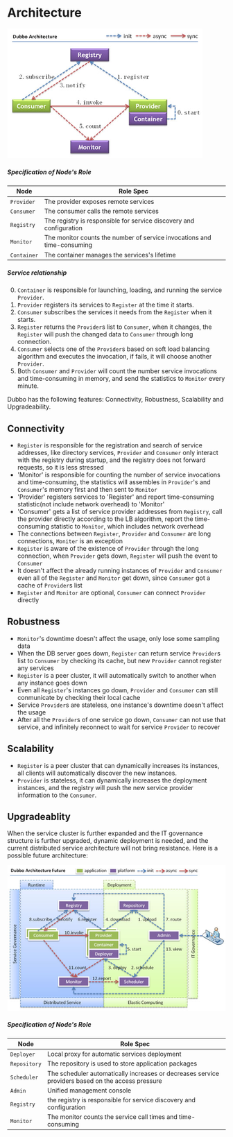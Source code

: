 # Architecture

![dubbo-architucture](../sources/images/dubbo-architecture.jpg)

##### Specification of Node's Role

| Node  | Role Spec |
| ------------- | ------------- |
| `Provider`  | The provider exposes remote services |
| `Consumer`  | The consumer calls the remote services |
| `Registry`  | The registry is responsible for service discovery and configuration |
| `Monitor`  |  The monitor counts the number of service invocations and time-consuming |
| `Container`  | The container manages the services's lifetime |

##### Service relationship

0. `Container` is responsible for launching, loading, and running the service `Provider`.
1. `Provider` registers its services to `Register` at the time it starts.
2. `Consumer` subscribes the services it needs from the `Register` when it starts.
3. `Register` returns the `Provider`s list to `Consumer`, when it changes, the `Register` will push the changed data to `Consumer` through long connection. 
4. `Consumer` selects one of the `Provider`s based on soft load balancing algorithm and executes the invocation, if fails, it will choose another `Provider`.
5. Both `Consumer` and `Provider` will count the number service invocations and time-consuming in memory, and send the statistics to `Monitor` every minute.

Dubbo has the following features: Connectivity, Robustness, Scalability and Upgradeability.

## Connectivity

* `Register` is responsible for the registration and search of service addresses, like directory services, `Provider` and `Consumer` only interact with the registry during startup, and the registry does not forward requests, so it is less stressed
* 'Monitor' is responsible for counting the number of service invocations and time-consuming, the statistics will assembles in `Provider`'s and `Consumer`'s memory first and  then sent to `Monitor`
* 'Provider' registers services to 'Register' and report time-consuming statistic(not include network overhead) to 'Monitor'
* 'Consumer' gets a list of service provider addresses from `Registry`, call the provider directly according to the LB algorithm, report the time-consuming statistic to `Monitor`, which includes network overhead
* The connections between `Register`, `Provider` and `Consumer` are long connections, `Moniter` is an exception
* `Register` is aware of the existence of `Provider` through the long connection, when `Provider` gets down, `Register` will push the event to `Consumer`
* It doesn't affect the already running instances of `Provider` and `Consumer` even all of the `Register` and `Monitor` get down, since `Consumer` got a cache of `Provider`s list
* `Register` and `Monitor` are optional, `Consumer` can connect `Provider` directly

## Robustness

* `Monitor`'s downtime doesn't affect the usage, only lose some sampling data
* When the DB server goes down, `Register` can return service `Provider`s list to `Consumer` by checking its cache, but new `Provider` cannot register any services
* `Register` is a peer cluster, it will automatically switch to another when any instance goes down
* Even all `Register`'s instances go down, `Provider` and `Consumer` can still conmunicate by checking their local cache
* Service `Provider`s are stateless, one instance's downtime doesn't affect the usage
* After all the `Provider`s of one service go down, `Consumer` can not use that service, and infinitely reconnect to wait for service `Provider` to recover

## Scalability

* `Register` is a peer cluster that can dynamically increases its instances,  all clients will automatically discover the new instances.
* `Provider` is stateless, it can dynamically increases the deployment instances, and the registry will push the new service provider information to the `Consumer`.

## Upgradeablity

When the service cluster is further expanded and the IT governance structure is further upgraded, dynamic deployment is needed, and the current distributed service architecture will not bring resistance. Here is a possible future architecture:

![dubbo-architucture-futures](../sources/images/dubbo-architecture-future.jpg)

##### Specification of Node's Role

| Node  | Role Spec |
| ------------- | ------------- |
| `Deployer `  | Local proxy for automatic services deployment |
| `Repository`  | The repository is used to store application packages |
| `Scheduler`  | The scheduler automatically increases or decreases service providers based on the access pressure |
| `Admin`  | Unified management console |
| `Registry`  | the registry is responsible for service discovery and configuration |
| `Monitor`  | The monitor counts the service call times and time-consuming |
